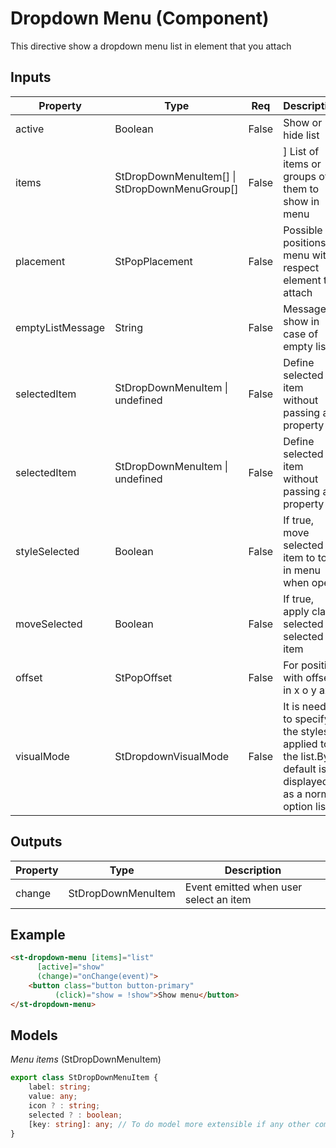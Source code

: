 # Dropdown Menu (Component)

   This directive show a dropdown menu list in element that you attach

## Inputs

| Property         | Type                                          | Req   | Description                                                                                            | Default                          |
| ---------------- | --------------------------------------------- | ----- | ------------------------------------------------------------------------------------------------------ | -------------------------------- |
| active           | Boolean                                       | False | Show or hide list                                                                                      | false                            |
| items            | StDropDownMenuItem[] \| StDropDownMenuGroup[] | False | ] List of items or groups of them to show in menu                                                      | \[\                              |
| placement        | StPopPlacement                                | False | Possible positions of menu with respect element to attach                                              | StPopPlacement.BOTTOM_START      |
| emptyListMessage | String                                        | False | Message to show in case of empty list                                                                  | ''                               |
| selectedItem     | StDropDownMenuItem \| undefined               | False | Define selected item without passing as property                                                       | undefined                        |
| selectedItem     | StDropDownMenuItem \| undefined               | False | Define selected item without passing as property                                                       | undefined                        |
| styleSelected    | Boolean                                       | False | If true, move selected item to top in menu when open                                                   | true                             |
| moveSelected     | Boolean                                       | False | If true, apply class selected to selected item                                                         | true                             |
| offset           | StPopOffset                                   | False | For position with offset in x o y axis                                                                 | {x: 0 , y: 0}                    |
| visualMode       | StDropdownVisualMode                          | False | It is needed to specify the styles applied to the list.By default is displayed as a normal option list | StDropDownVisualMode.OPTION_LIST |

## Outputs

| Property | Type               | Description                            |
| -------- | ------------------ | -------------------------------------- |
| change   | StDropDownMenuItem | Event emitted when user select an item |

## Example


```html
<st-dropdown-menu [items]="list"
      [active]="show"
      (change)="onChange(event)">
    <button class="button button-primary"
          (click)="show = !show">Show menu</button>
</st-dropdown-menu>
```

## Models

*Menu items* (StDropDownMenuItem)

```typescript
export class StDropDownMenuItem {
    label: string;
    value: any;
    icon ? : string;
    selected ? : boolean;
    [key: string]: any; // To do model more extensible if any other component needs to send more data
}
```

